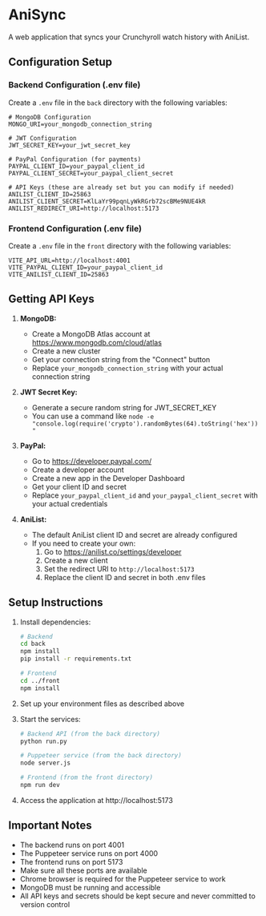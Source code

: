 # AniSync

A web application that syncs your Crunchyroll watch history with AniList.

## Configuration Setup

### Backend Configuration (.env file)

Create a `.env` file in the `back` directory with the following variables:

```env
# MongoDB Configuration
MONGO_URI=your_mongodb_connection_string

# JWT Configuration
JWT_SECRET_KEY=your_jwt_secret_key

# PayPal Configuration (for payments)
PAYPAL_CLIENT_ID=your_paypal_client_id
PAYPAL_CLIENT_SECRET=your_paypal_client_secret

# API Keys (these are already set but you can modify if needed)
ANILIST_CLIENT_ID=25863
ANILIST_CLIENT_SECRET=KlLaYr99pqnLyWkRGrb72scBMe9NUE4kR
ANILIST_REDIRECT_URI=http://localhost:5173
```

### Frontend Configuration (.env file)

Create a `.env` file in the `front` directory with the following variables:

```env
VITE_API_URL=http://localhost:4001
VITE_PAYPAL_CLIENT_ID=your_paypal_client_id
VITE_ANILIST_CLIENT_ID=25863
```

## Getting API Keys

1. **MongoDB:**
   - Create a MongoDB Atlas account at https://www.mongodb.com/cloud/atlas
   - Create a new cluster
   - Get your connection string from the "Connect" button
   - Replace `your_mongodb_connection_string` with your actual connection string

2. **JWT Secret Key:**
   - Generate a secure random string for JWT_SECRET_KEY
   - You can use a command like `node -e "console.log(require('crypto').randomBytes(64).toString('hex'))"`

3. **PayPal:**
   - Go to https://developer.paypal.com/
   - Create a developer account
   - Create a new app in the Developer Dashboard
   - Get your client ID and secret
   - Replace `your_paypal_client_id` and `your_paypal_client_secret` with your actual credentials

4. **AniList:**
   - The default AniList client ID and secret are already configured
   - If you need to create your own:
     1. Go to https://anilist.co/settings/developer
     2. Create a new client
     3. Set the redirect URI to `http://localhost:5173`
     4. Replace the client ID and secret in both .env files

## Setup Instructions

1. Install dependencies:
   ```bash
   # Backend
   cd back
   npm install
   pip install -r requirements.txt

   # Frontend
   cd ../front
   npm install
   ```

2. Set up your environment files as described above

3. Start the services:
   ```bash
   # Backend API (from the back directory)
   python run.py

   # Puppeteer service (from the back directory)
   node server.js

   # Frontend (from the front directory)
   npm run dev
   ```

4. Access the application at http://localhost:5173

## Important Notes

- The backend runs on port 4001
- The Puppeteer service runs on port 4000
- The frontend runs on port 5173
- Make sure all these ports are available
- Chrome browser is required for the Puppeteer service to work
- MongoDB must be running and accessible
- All API keys and secrets should be kept secure and never committed to version control